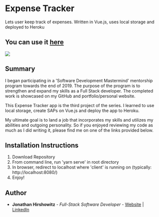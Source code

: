 # Expense Tracker

Lets user keep track of expenses. Written in Vue.js, uses local storage and deployed to Heroku

## You can use it [here](http://yw-expense-tracker.herokuapp.com/)

<image src="assets/expense_tracker_snapshot.bmp">

## Summary

I began participating in a 'Software Development Mastermind' mentorship program towards the end of 2019. The purpose of the program is to strengthen and expand my skills as a Full Stack developer. The completed work is showcased on my GitHub and portfolio/personal website.

This Expense Tracker app is the third project of the series. I learned to use local storage, create SAPs on Vue.js and deploy the app to Heroku.

My ultimate goal is to land a job that incorporates my skills and utilizes my abilities and outgoing personality. So if you enjoyed reviewing my code as much as I did writing it, please find me on one of the links provided below.

##  Installation Instructions

1. Download Repository
2. From command line, run 'yarn serve' in root directory
3. In browser, redirect to localhost where 'client' is running on (typically: http://localhost:8080/)
4. Enjoy!

## Author

* **Jonathan Hirshowitz** - *Full-Stack Software Developer* - [Website](https://jonathan-hirshowitz-portfolio.firebaseapp.com/) | [LinkedIn](https://www.linkedin.com/in/jonathan-hirshowitz/)